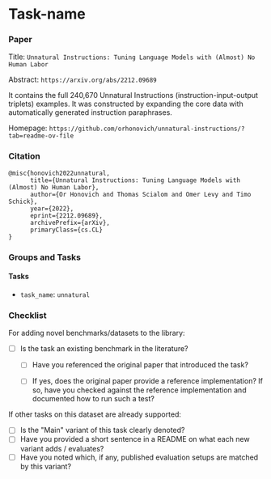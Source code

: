 # Task-name

### Paper

Title: `Unnatural Instructions: Tuning Language Models with (Almost) No Human Labor`

Abstract: `https://arxiv.org/abs/2212.09689`

It contains the full 240,670 Unnatural Instructions (instruction-input-output triplets) examples. It was constructed by expanding the core data with automatically generated instruction paraphrases.

Homepage: `https://github.com/orhonovich/unnatural-instructions/?tab=readme-ov-file`


### Citation

```
@misc{honovich2022unnatural,
      title={Unnatural Instructions: Tuning Language Models with (Almost) No Human Labor}, 
      author={Or Honovich and Thomas Scialom and Omer Levy and Timo Schick},
      year={2022},
      eprint={2212.09689},
      archivePrefix={arXiv},
      primaryClass={cs.CL}
}
```

### Groups and Tasks


#### Tasks

* `task_name`: `unnatural`

### Checklist

For adding novel benchmarks/datasets to the library:
* [ ] Is the task an existing benchmark in the literature?
  * [ ] Have you referenced the original paper that introduced the task?
  * [ ] If yes, does the original paper provide a reference implementation? If so, have you checked against the reference implementation and documented how to run such a test?


If other tasks on this dataset are already supported:
* [ ] Is the "Main" variant of this task clearly denoted?
* [ ] Have you provided a short sentence in a README on what each new variant adds / evaluates?
* [ ] Have you noted which, if any, published evaluation setups are matched by this variant?
